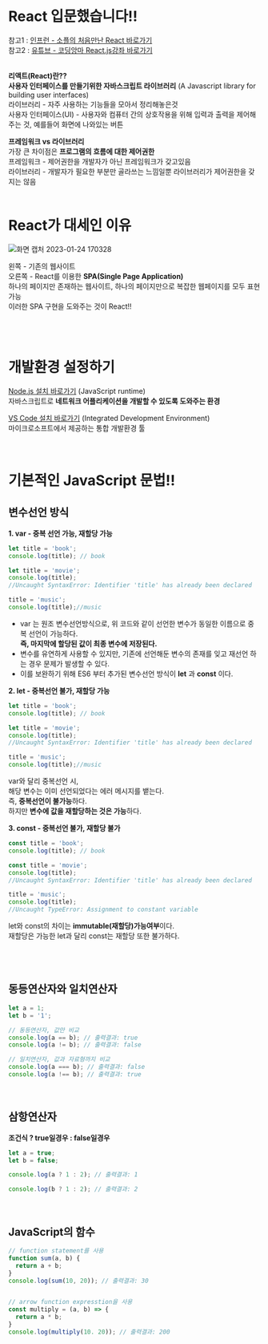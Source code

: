# React 입문했습니다!!
참고1 : [인프런 - 소플의 처음만난 React 바로가기](https://www.inflearn.com/course/%EC%B2%98%EC%9D%8C-%EB%A7%8C%EB%82%9C-%EB%A6%AC%EC%95%A1%ED%8A%B8) \
참고2 : [유튜브 - 코딩앙마 React.js강좌 바로가기](https://www.youtube.com/playlist?list=PLZKTXPmaJk8J_fHAzPLH8CJ_HO_M33e7-)
<br><br>

**리액트(React)란??** \
**사용자 인터페이스를 만들기위한 자바스크립트 라이브러리** (A Javascript library for building user interfaces) \
라이브러리 - 자주 사용하는 기능들을 모아서 정리해놓은것 \
사용자 인터페이스(UI) - 사용자와 컴퓨터 간의 상호작용을 위해 입력과 출력을 제어해주는 것, 예를들어 화면에 나와있는 버튼

**프레임워크 vs 라이브러리** \
가장 큰 차이점은 **프로그램의 흐름에 대한 제어권한** \
프레임워크 - 제어권한을 개발자가 아닌 프레임워크가 갖고있음 \
라이브러리 - 개발자가 필요한 부분만 골라쓰는 느낌일뿐 라이브러리가 제어권한을 갖지는 않음
<br><br>

# React가 대세인 이유
![화면 캡처 2023-01-24 170328](https://user-images.githubusercontent.com/114986610/214280038-084dfa7f-93ec-44a1-9667-a809427b5dca.png)

왼쪽 - 기존의 웹사이트 \
오른쪽 - React를 이용한 **SPA(Single Page Application)** \
하나의 페이지만 존재하는 웹사이트, 하나의 페이지만으로 복잡한 웹페이지를 모두 표현 가능 \
이러한 SPA 구현을 도와주는 것이 React!!
<br><br><br><br>


# 개발환경 설정하기
[Node.js 설치 바로가기](https://nodejs.org/ko/download/) (JavaScript runtime) \
자바스크립트로 **네트워크 어플리케이션을 개발할 수 있도록 도와주는 환경**

[VS Code 설치 바로가기](https://code.visualstudio.com/) (Integrated Development Environment) \
마이크로소프트에서 제공하는 통합 개발환경 툴
<br><br><br>


# 기본적인 JavaScript 문법!!
## 변수선언 방식
**1. var - 중복 선언 가능, 재할당 가능**
```javascript
let title = 'book';
console.log(title); // book

let title = 'movie';
console.log(title); 
//Uncaught SyntaxError: Identifier 'title' has already been declared

title = 'music';
console.log(title);//music
```
- var 는 원조 변수선언방식으로, 위 코드와 같이 선언한 변수가 동일한 이름으로 중복 선언이 가능하다. \
**즉, 마지막에 할당된 값이 최종 변수에 저장된다.**
- 변수를 유연하게 사용할 수 있지만, 기존에 선언해둔 변수의 존재를 잊고 재선언 하는 경우 문제가 발생할 수 있다.
- 이를 보완하기 위해 ES6 부터 추가된 변수선언 방식이 **let** 과 **const** 이다.

**2. let - 중복선언 불가, 재할당 가능**
```javascript
let title = 'book';
console.log(title); // book

let title = 'movie';
console.log(title); 
//Uncaught SyntaxError: Identifier 'title' has already been declared

title = 'music';
console.log(title);//music
```
var와 달리 중복선언 시, \
해당 변수는 이미 선언되었다는 에러 메시지를 뱉는다. \
즉, **중복선언이 불가능**하다. \
하지만 **변수에 값을 재할당하는 것은 가능**하다.

**3. const - 중복선언 불가, 재할당 불가**
```javascript
const title = 'book';
console.log(title); // book

const title = 'movie';
console.log(title); 
//Uncaught SyntaxError: Identifier 'title' has already been declared

title = 'music';
console.log(title);
//Uncaught TypeError: Assignment to constant variable
```
let와 const의 차이는 **immutable(재할당)가능여부**이다. \
재할당은 가능한 let과 달리 const는 재할당 또한 불가하다.
<br><br><br><br>


## 동등연산자와 일치연산자
```javascript
let a = 1;
let b = '1';

// 동등연산자, 값만 비교
console.log(a == b); // 출력결과: true
console.log(a != b); // 출력결과: false

// 일치연산자, 값과 자료형까지 비교
console.log(a === b); // 출력결과: false
console.log(a !== b); // 출력결과: true
```
<br>


## 삼항연산자
**조건식 ? true일경우 : false일경우**
```javascript
let a = true;
let b = false;

console.log(a ? 1 : 2); // 출력결과: 1

console.log(b ? 1 : 2); // 출력결과: 2
```
<br>


## JavaScript의 함수
```javascript
// function statement를 사용
function sum(a, b) {
  return a + b;
}
console.log(sum(10, 20)); // 출력결과: 30


// arrow function expresstion을 사용
const multiply = (a, b) => {
  return a * b;
}
console.log(multiply(10. 20)); // 출력결과: 200
```
